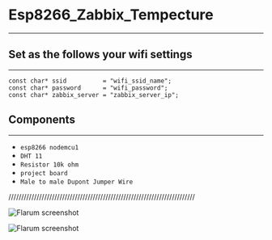 # Esp8266_Zabbix_Tempecture
---------------------------
##
## Set as the follows your wifi settings
---------------------------------------

	const char* ssid          = "wifi_ssid_name";
	const char* password      = "wifi_password";
	const char* zabbix_server = "zabbix_server_ip";

##
## Components
-------------

- `esp8266 nodemcu1`
- `DHT 11`
- `Resistor 10k ohm`
- `project board`
- `Male to male Dupont Jumper Wire`

/////////////////////////////////////////////////////////////////////////

![Flarum screenshot](http://s23.postimg.org/5ea9c5663/IMG_5708.jpg)

![Flarum screenshot](http://s23.postimg.org/5ea9c5663/IMG_5711.jpg)


